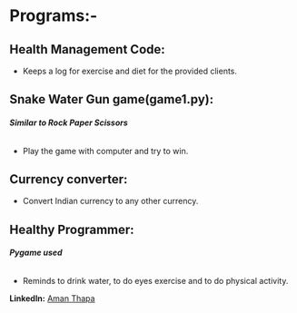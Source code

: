 # Programs:-

## Health Management Code:
* Keeps a log for exercise and diet for the provided clients.

## Snake Water Gun game(game1.py):
###### ***Similar to Rock Paper Scissors***
* Play the game with computer and try to win.

## Currency converter:
* Convert Indian currency to any other currency.

## Healthy Programmer:
###### ***Pygame used***
* Reminds to drink water, to do eyes exercise and to do physical activity. 

**LinkedIn:** [Aman Thapa](https://www.linkedin.com/in/aman-thapa-6a35571a2/)
